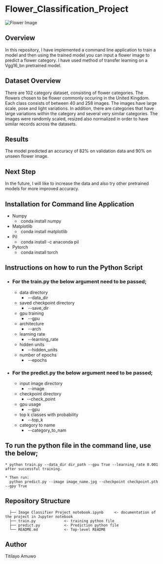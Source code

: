 # Flower_Classification_Project

![Flower Image](<img src = "https://img.freepik.com/free-photo/purple-osteospermum-daisy-flower_1373-16.jpg", width = "800", height = "800">)

## Overview
In this repository, I have implemented a command line application to train a model and then using the trained model you can input a flower image to predict a flower category. I have used method of transfer learning on a Vgg16_bn pretrained model.

## Dataset Overview
There are 102 category dataset, consisting of flower categories. The flowers chosen to be flower commonly occuring in the United Kingdom. Each class consists of between 40 and 258 images. The images have large scale, pose and light variations. In addition, there are categories that have large variations within the category and several very similar categories. The images were randomly scaled, resized also normalized in order to have similar records across the datasets.

## Results
The model predicted an accuracy of 82% on validation data and 90% on unseen flower image. 

## Next Step
In the future, I will like to increase the data and also try other pretrained models for more improved accuracy.

## Installation for Command line Application
 * Numpy
   -  conda install numpy
 * Matplotlib
   -  conda install matplotlib
 * Pil
   -  conda install -c anaconda pil
 * Pytorch
   -  conda install torch
 
## Instructions on how to run the Python Script
 - ### For the train.py the below argument need to be passed;
     * data directory
       -  --data_dir
     * saved checkpoint directory
       -  --save_dir
     * gpu training
       -  --gpu
     * architecture
       -  --arch
     * learning rate
       -  --learning_rate
     * hidden units
       -  --hidden_units
     * number of epochs
       -  --epochs
  
 - ### For the predict.py the below argument need to be passed;
     * input image directory
       -  --image
     * checkpoint directory
       - --check_point
     * gpu usage
       -  --gpu
     * top k classes with probability
       -  --top_k
     * category to name
       -  --category_to_nam
  
## To run the python file in the command line, use the below;
    * python train.py --data_dir dir_path --gpu True --learning_rate 0.001 after successful training.
   
    * Then run:
      python predict.py --image image_name.jpg --checkpoint checkpoint.pth --gpy True
   
## Repository Structure
   
      ├── Image Classifier Project notebook.ipynb     <- documentation of the project in Jupyter notebook            
      ├── train.py             <- training python file
      ├── predict.py           <- Prediction python file
      └── README.md            <- Top-level README
      
## Author

Titilayo Amuwo

  

 

